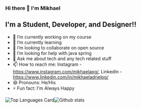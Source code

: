 ### Hi there 👋 I'm Mikhael

## I'm a Student, Developer, and Designer!!
- 🔭 I’m currently working on my course
- 🌱 I’m currently learning 
- 👯 I’m looking to collaborate on open source
- 🤔 I’m looking for help with java spring
- 💬 Ask me about tech and any tech related stuff
- 📫 How to reach me: Instagram - https://www.instagram.com/mikhaelapg/, LinkedIn - https://www.linkedin.com/in/mikhaeladrielpg/
- 😄 Pronouns: He/His
- ⚡ Fun fact: I'm Always Happy

![Top Languages Card](https://github-readme-stats.vercel.app/api/top-langs/?username=mikhaelAPG&layout=compact)![Github stats](https://github-readme-stats.vercel.app/api?username=mikhaelAPG&theme=radical&show_icons=true&count_private=true)

